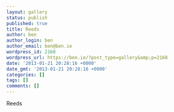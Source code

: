 ```yaml
---
layout: gallery
status: publish
published: true
title: Reeds
author: ben
author_login: ben
author_email: ben@ben.ie
wordpress_id: 2168
wordpress_url: https://ben.ie/?post_type=gallery&amp;p=2168
date: '2013-01-21 20:28:16 +0000'
date_gmt: '2013-01-21 20:28:16 +0000'
categories: []
tags: []
comments: []
---
```

<p>Reeds</p>
